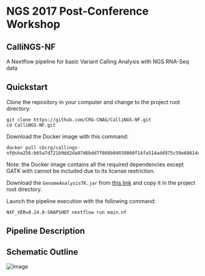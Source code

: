 # NGS 2017 Post-Conference Workshop

## CalliNGS-NF
A Nextflow pipeline for basic Variant Calling Analysis with NGS RNA-Seq data

## Quickstart 

Clone the repository in your computer and change to the project root directory: 

    git clone https://github.com/CRG-CNAG/CalliNGS-NF.git
    cd CalliNGS-NF.git

Download the Docker image with this command: 

    docker pull cbcrg/callings-nf@sha256:b65a7d721b9dd2da07d6bdd7f868b04039860f14fa514add975c59e68614c310
    
Note: the Docker image contains all the required dependencies except GATK with 
cannot be included due to its license restriction. 

Download the `GenomeAnalysisTK.jar` from [this link](https://software.broadinstitute.org/gatk/download/)
 and copy it in the project root directory.      


Launch the pipeline execution with the following command: 

    NXF_VER=0.24.0-SNAPSHOT nextflow run main.nf 


## Pipeline Description


## Schematic Outline
![Image](../callings-nf-dev/figures/workflow.png?raw=true)
